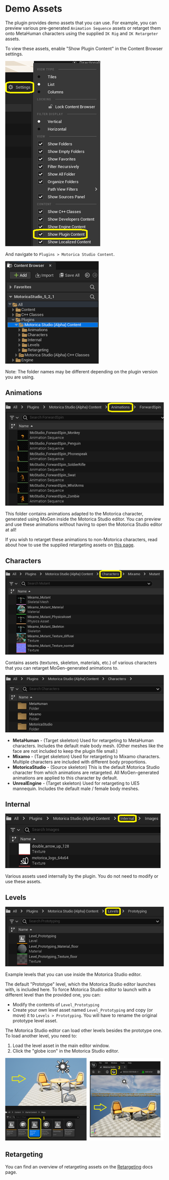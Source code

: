# Demo Assets
The plugin provides demo assets that you can use. For example, you can preview various pre-generated `Animation Sequence` assets or retarget them onto MetaHuman characters using the supplied `IK Rig` and `IK Retargeter` assets.

To view these assets, enable "Show Plugin Content" in the Content Browser settings.

![](../images/content-browser-settings-show-plugin-content.png)

And navigate to `Plugins > Motorica Studio Content`.

![](../images/content-browser-folder-plugin.png)

Note: The folder names may be different depending on the plugin version you are using.

## Animations
![](../images/content-browser-folder-plugin-animations.png)

This folder contains animations adapted to the Motorica character, generated using MoGen inside the Motorica Studio editor. You can preview and use these animations without having to open the Motorica Studio editor at all!

If you wish to retarget these animations to non-Motorica characters, read about how to use the supplied retargeting assets on [this page](../retargeting/).

## Characters
![](../images/content-browser-folder-plugin-characters-2.png)

Contains assets (textures, skeleton, materials, etc.) of various characters that you can retarget MoGen-generated animations to.

![](../images/content-browser-folder-plugin-characters.png)

- **MetaHuman** - (Target skeleton) Used for retargeting to MetaHuman characters. Includes the default male body mesh. (Other meshes like the face are not included to keep the plugin file small.)
- **Mixamo** - (Target skeleton) Used for retargeting to Mixamo characters. Multiple characters are included with different body proportions.
- **MotoricaStudio** - (Source skeleton) This is the default Motorica Studio character from which animations are retargeted. All MoGen-generated animations are applied to this character by default.
- **UnrealEngine** - (Target skeleton) Used for retargeting to UE5 mannequin. Includes the default male / female body meshes.

## Internal
![](../images/content-browser-folder-plugin-internal.png)

Various assets used internally by the plugin. You do not need to modify or use these assets.

## Levels
![](../images/content-browser-folder-plugin-levels.png)

Example levels that you can use inside the Motorica Studio editor.

The default "Prototype" level, which the Motorica Studio editor launches with, is included here. To force Motorica Studio editor to launch with a different level than the provided one, you can:

- Modify the contents of `Level_Prototyping`
- Create your own level asset named `Level_Prototyping` and copy (or move) it to `Levels > Prototyping`. You will have to rename the original prototype level asset.

The Motorica Studio editor can load other levels besides the prototype one. To load another level, you need to:

1. Load the level asset in the main editor window.
2. Click the "globe icon" in the Motorica Studio editor.

![](../images/load-custom-level.png)

## Retargeting
You can find an overview of retargeting assets on the [Retargeting](../retargeting/#assets) docs page.
